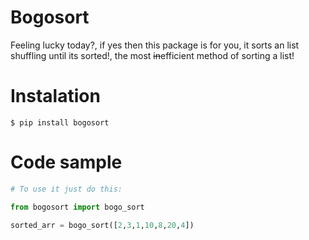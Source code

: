 # Bogosort

Feeling lucky today?, if yes then this package is for you, it sorts an list shuffling until its sorted!, the most <s>in</s>efficient method of sorting a list!

# Instalation
```shell
$ pip install bogosort
```

# Code sample
```python
# To use it just do this:

from bogosort import bogo_sort

sorted_arr = bogo_sort([2,3,1,10,8,20,4])

```